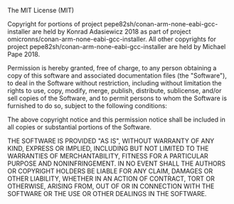
The MIT License (MIT)

Copyright for portions of project pepe82sh/conan-arm-none-eabi-gcc-installer
are held by Konrad Adasiewicz 2018 as part of project
omicronns/conan-arm-none-eabi-gcc-installer.
All other copyrights for project pepe82sh/conan-arm-none-eabi-gcc-installer
are held by Michael Pape 2018.

Permission is hereby granted, free of charge, to any person obtaining a copy
of this software and associated documentation files (the "Software"), to deal
in the Software without restriction, including without limitation the rights
to use, copy, modify, merge, publish, distribute, sublicense, and/or sell
copies of the Software, and to permit persons to whom the Software is
furnished to do so, subject to the following conditions:

The above copyright notice and this permission notice shall be included in all
copies or substantial portions of the Software.

THE SOFTWARE IS PROVIDED "AS IS", WITHOUT WARRANTY OF ANY KIND, EXPRESS OR
IMPLIED, INCLUDING BUT NOT LIMITED TO THE WARRANTIES OF MERCHANTABILITY,
FITNESS FOR A PARTICULAR PURPOSE AND NONINFRINGEMENT. IN NO EVENT SHALL THE
AUTHORS OR COPYRIGHT HOLDERS BE LIABLE FOR ANY CLAIM, DAMAGES OR OTHER
LIABILITY, WHETHER IN AN ACTION OF CONTRACT, TORT OR OTHERWISE, ARISING FROM,
OUT OF OR IN CONNECTION WITH THE SOFTWARE OR THE USE OR OTHER DEALINGS IN THE
SOFTWARE.
